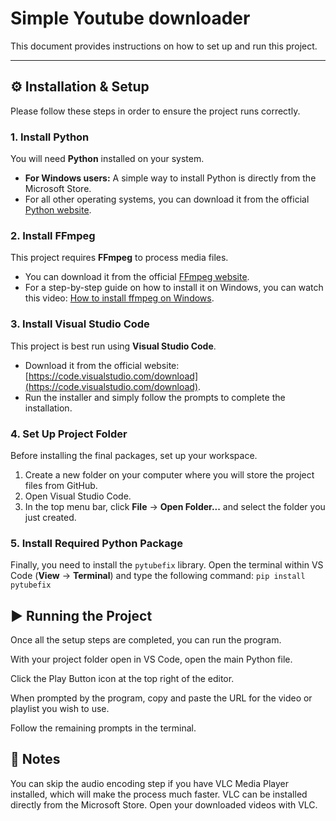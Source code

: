 # Simple Youtube downloader

This document provides instructions on how to set up and run this project.

***

## ⚙️ Installation & Setup

Please follow these steps in order to ensure the project runs correctly.

### 1. Install Python

You will need **Python** installed on your system.
* **For Windows users:** A simple way to install Python is directly from the Microsoft Store.
* For all other operating systems, you can download it from the official [Python website](https://www.python.org/downloads/).

### 2. Install FFmpeg

This project requires **FFmpeg** to process media files.
* You can download it from the official [FFmpeg website](https://ffmpeg.org/download.html).
* For a step-by-step guide on how to install it on Windows, you can watch this video: [How to install ffmpeg on Windows](https://www.youtube.com/watch?v=JR36oH35Fgg).

### 3. Install Visual Studio Code

This project is best run using **Visual Studio Code**.
* Download it from the official website: [https://code.visualstudio.com/download](https://code.visualstudio.com/download).
* Run the installer and simply follow the prompts to complete the installation.

### 4. Set Up Project Folder

Before installing the final packages, set up your workspace.
1.  Create a new folder on your computer where you will store the project files from GitHub.
2.  Open Visual Studio Code.
3.  In the top menu bar, click **File** -> **Open Folder...** and select the folder you just created.

### 5. Install Required Python Package

Finally, you need to install the `pytubefix` library. Open the terminal within VS Code (**View** -> **Terminal**) and type the following command: `pip install pytubefix`

## ▶️ Running the Project
Once all the setup steps are completed, you can run the program.

With your project folder open in VS Code, open the main Python file.

Click the Play Button icon at the top right of the editor.

When prompted by the program, copy and paste the URL for the video or playlist you wish to use.

Follow the remaining prompts in the terminal.

## 📝 Notes
You can skip the audio encoding step if you have VLC Media Player installed, which will make the process much faster. VLC can be installed directly from the Microsoft Store. Open your downloaded videos with VLC.
